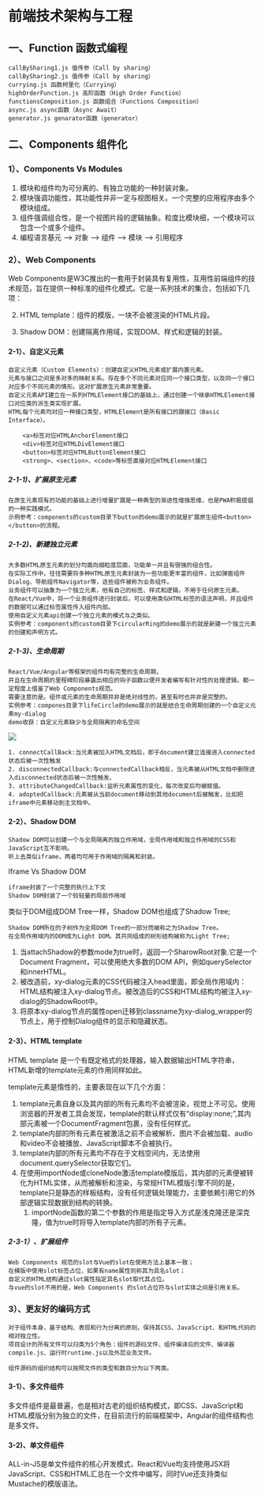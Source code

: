 # 前端技术架构与工程


## 一、Function 函数式编程

    callBySharing1.js 值传参（Call by sharing）
    callBySharing2.js 值传参（Call by sharing）
    currying.js 函数柯里化（Currying）
    highOrderFunction.js 高阶函数（High Order Function）
    functionsComposition.js 函数组合（Functions Composition）
    async.js async函数（Async Await）
    generator.js genarator函数（generator）

## 二、Components 组件化

### 1）、Components Vs Modules

1. 模块和组件均为可分离的、有独立功能的一种封装对象。
2. 模块强调功能性，其功能性并非一定与视图相关。一个完整的应用程序由多个模块组成。
3. 组件强调组合性，是一个视图片段的逻辑抽象。粒度比模块细，一个模块可以包含一个或多个组件。
4. 编程语言基元 --> 对象 --> 组件 --> 模块 --> 引用程序

### 2）、Web Components

Web Components是W3C推出的一套用于封装具有复用性，互用性前端组件的技术规范，旨在提供一种标准的组件化模式。它是一系列技术的集合，包括如下几项：

2. HTML template：组件的模版，一块不会被渲染的HTML片段。

3. Shadow DOM：创建隔离作用域，实现DOM、样式和逻辑的封装。

#### 2-1）、自定义元素

	自定义元素（Custom Elements）：创建自定义HTML元素或扩展内置元素。
	元素与接口之间是多对多的映射关系。存在多个不同元素对应同一个接口类型，以及同一个接口对应多个不同元素的情形。这对扩展原生元素非常重要。
	自定义元素API建立在一系列HTMLElement接口的基础上，通过创建一个继承HTMLElement接口对应类的派生类实现扩展。
	HTML每个元素均对应一种接口类型，HTMLElement是所有接口的跟接口（Basic Interface）。

		<a>标签对应HTMLAnchorElement接口
		<div>标签对应HTMLDivElement接口
		<button>标签对应HTMLButtonElement接口
		<strong>、<section>、<code>等标签直接对应HTMLElement接口

##### 2-1-1)、扩展原生元素

	在原生元素现有的功能的基础上进行增量扩展是一种典型的渐进性增强思维，也是PWA积极提倡的一种实践模式。
	示例参考：components的custom目录下button的demo展示的就是扩展原生组件<button></button>的流程。

##### 2-1-2)、新建独立元素

    大多数HTML原生元素的划分均面向细粒度层面，功能单一并且有很强的组合性。
	在实际工作中，往往需要将多种HTML原生元素封装为一些功能更丰富的组件，比如弹窗组件Dialog、导航组件Navigator等，这些组件被称为业务组件。
    业务组件可以抽象为一个独立元素，他有自己的标签、样式和逻辑，不用于任何原生元素。
	在React/Vue中，将一个业务组件进行封装后，可以使用类似HTML标签的语法声明，并且组件的数据可以通过标签属性传入组件内部。
    使用自定义元素api创建一个独立元素的模式与之类似。
	实例参考：components的custom目录下circularRing的demo展示的就是新建一个独立元素的创建和声明方式。

##### 2-1-3)、生命周期

    React/Vue/Angular等框架的组件均有完整的生命周期，
	并且在生命周期的里程碑阶段暴露出相应的钩子函数以便开发者编写有针对性的处理逻辑。都一定程度上借鉴了Web Components规范。
    需要注意的是。组件或元素的生命周期并非是绝对线性的，甚至有时也并非是完整的。
	实例参考：compones目录下lifeCircle的demo展示的就是结合生命周期创建的一个自定义元素my-dialog
	demo收获：自定义元素缺少与全局隔离的命名空间

![](C:\Users\Eric\Desktop\微信图片_20200417152350.jpg)

	1. connectCallBack:当元素被加入HTML文档后，即于document建立连接进入connected状态后被一次性触发
	2. disconnectedCallback:与connectedCallback相反，当元素被从HTML文档中删除进入disconnected状态后被一次性触发。
	3. attributeChangedCallback:监听元素属性的变化，每次改变后均被赋值。
	4. adoptedCallback:元素被从当前document移动到其他document后被触发，比如把iframe中元素移动到主文档中。


#### 2-2）、Shadow DOM

	Shadow DOM可以创建一个与全局隔离的独立作用域，全局作用域和独立作用域的CSS和JavaScript互不影响。
	听上去类似iframe，两者均可用于作用域的隔离和封装。

Iframe Vs Shadow DOM

	iframe封装了一个完整的执行上下文
	Shadow DOM封装了一个较轻量的局部作用域

	
类似于DOM组成DOM Tree一样，Shadow DOM也组成了Shadow Tree;

	Shadow DOM所在的子树作为全局DOM Tree的一部分而被称之为Shadow Tree。
	在全局作用域内的DOM成为Light DOM。其共同组成的树形结构被称为Light Tree;
	
1. 当attachShadow的参数mode为true时，返回一个SharowRoot对象.它是一个Document Fragment，可以使用绝大多数的DOM API，例如querySelector和innerHTML。
2. 被改造前，xy-dialog元素的CSS代码被注入head里面，即全局作用域内：HTML结构被注入xy-dialog节点。被改造后的CSS和HTML结构均被注入xy-dialog的ShadowRoot中。
3. 将原本xy-dialog节点的属性open迁移到classname为xy-dialog_wrapper的节点上，用于控制Dialog组件的显示和隐藏状态。

#### 2-3）、HTML template

HTML template 是一个有既定格式的处理器，输入数据输出HTML字符串，HTML新增的template元素的作用同样如此。

template元素是惰性的，主要表现在以下几个方面：

1. template元素自身以及其内部的所有元素均不会被渲染，视觉上不可见。使用浏览器的开发者工具会发现，template的默认样式仅有“display:none;”,其内部元素被一个DocumentFragment包裹，没有任何样式。
2. template内部的所有元素在被激活之前不会被解析、图片不会被加载、audio和video不会被播放、JavaScript脚本不会被执行。
3. template内部的所有元素均不存在于文档空间内，无法使用document.querySelector获取它们。
4. 在使用importNode或cloneNode激活template模版后，其内部的元素便被转化为HTML实体，从而被解析和渲染，与常规HTML模版引擎不同的是，template只是静态的样板结构，没有任何逻辑处理能力，主要依赖引用它的外部逻辑实现数据到结构的转换。
	1. importNode函数的第二个参数的作用是指定导入方式是浅克隆还是深克隆，值为true时将导入template内部的所有子元素。

##### 2-3-1）、扩展组件

	Web Components 规范的slot与Vue的slot在使用方法上基本一致；
	在模版中使用slot标签占位，如果有name属性则称其为具名slot；
	自定义的HTML结构通过slot属性指定具名slot取代其占位。
	与vue的slot不用的是，Web Components 的slot占位符与slot实体之间是引用关系。

### 3）、更友好的编码方式

	对于组件本身，基于结构、表现和行为分离的原则，保持其CSS、JavaScript、和HTML代码的相对独立性。
	项目设计的所有文件可以归类为5个角色：组件的源码文件、组件编译后的文件、编译器compile.js、运行时runtime.js以及外层业务文件。

	组件源码的组织结构可以按照文件的类型和数目分为以下两类。

#### 3-1）、多文件组件

多文件组件是最普遍，也是相对古老的组织结构模式，即CSS、JavaScript和HTML模版分别为独立的文件，在目前流行的前端框架中，Angular的组件结构也是多文件。

#### 3-2)、单文件组件

ALL-in-JS是单文件组件的核心开发模式，React和Vue均支持使用JSX将JavaScript、CSS和HTML汇总在一个文件中编写，同时Vue还支持类似Mustache的模版语法。


	